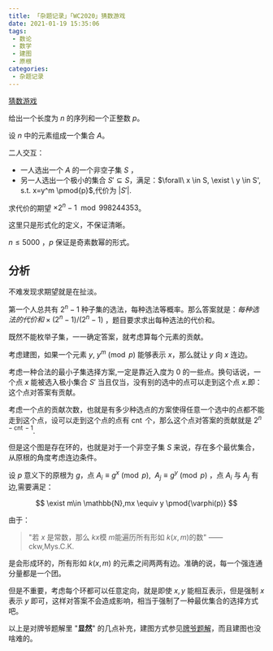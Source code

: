 ```yaml
---
title: 「杂题记录」「WC2020」猜数游戏
date: 2021-01-19 15:35:06
tags:
 - 数论 
 - 数学
 - 建图
 - 原根
categories:
 - 杂题记录
---
```


[猜数游戏](https://www.luogu.com.cn/problem/P6730)

给出一个长度为 $n$ 的序列和一个正整数 $p$。

设 $n$ 中的元素组成一个集合 $A$。

二人交互：

- 一人选出一个 $A$ 的一个非空子集 $S$ ，
- 另一人选出一个极小的集合 $S' \subseteq S$，满足：$\forall\ x \in S, \exist \ y \in S', s.t. x=y^m \pmod{p}$,代价为 $|S'|$.

求代价的期望 $\times 2^{n}-1 \mod 998244353$。

<!-- more -->

这里只是形式化的定义，不保证清晰。

$n\le 5000$ ，$p$ 保证是奇素数幂的形式。

## 分析

不难发现求期望就是在扯淡。

第一个人总共有 $2^n-1$ 种子集的选法，每种选法等概率。那么答案就是：${每种选法的代价和} \times (2^n-1) / (2^n-1)$ ，题目要求求出每种选法的代价和。

既然不能枚举子集，一一确定答案，就考虑算每个元素的贡献。

考虑建图，如果一个元素 $y$, $y^m \pmod{p}$ 能够表示 $x$，那么就让 $y$ 向 $x$ 连边。

考虑一种合法的最小子集选择方案,一定是靠近入度为 0 的一些点。换句话说，一个点 $x$ 能被选入极小集合 $S'$ 当且仅当，没有别的选中的点可以走到这个点 $x$.即：这个点对答案有贡献。

考虑一个点的贡献次数，也就是有多少种选点的方案使得任意一个选中的点都不能走到这个点，设可以走到这个点的点有 $\operatorname{cnt}$ 个，那么这个点对答案的贡献就是 $2^{n-\operatorname{cnt}-1}$.

但是这个图是存在环的，也就是对于一个非空子集 $S$ 来说，存在多个最优集合，从原根的角度考虑连边条件。

设 $p$ 意义下的原根为 $g$，点 $A_i \equiv g^x \pmod{p},\ \ A_j \equiv g^y\pmod{p}$ ，点 $A_i$ 与 $A_j$ 有边,需要满足：

$$
\exist m\in \mathbb{N},mx \equiv y \pmod{\varphi(p)}
$$

由于：

> "若 $x$ 是常数，那么 $kx$模 $m$能遍历所有形如 $k(x,m)$的数" —— ckw,Mys.C.K.

是会形成环的，所有形如 $k(x, m)$  的元素之间两两有边。准确的说，每一个强连通分量都是一个团。

但是不重要，考虑每个环都可以任意定向，就是即使 $x, y$ 能相互表示，但是强制 $x$ 表示 $y$ 即可，这样对答案不会造成影响，相当于强制了一种最优集合的选择方式吧。

以上是对牌爷题解里 "**显然**" 的几点补充，建图方式参见[牌爷题解](https://www.luogu.com.cn/problem/solution/P6730)，而且建图也没啥难的。

